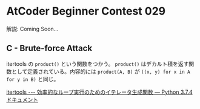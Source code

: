 # AtCoder Beginner Contest 029

解説: Coming Soon...

## C - Brute-force Attack

itertools の `product()` という関数をつかう。
 `product()` はデカルト積を返す関数として定義されている。内容的には `product(A, B)` が `((x, y) for x in A for y in B)` と同じ。

[itertools --- 効率的なループ実行のためのイテレータ生成関数 — Python 3.7.4 ドキュメント](https://docs.python.org/ja/3/library/itertools.html)
